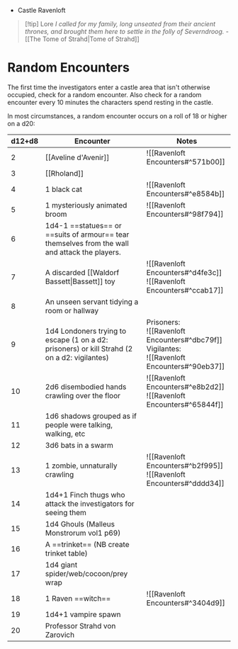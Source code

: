 - Castle Ravenloft

> [!tip] Lore
> _I called for my family, long unseated from their ancient thrones, and brought them here to settle in the folly of Severndroog._
> \- [[The Tome of Strahd|Tome of Strahd]]

# Random Encounters
The first time the investigators enter a castle area that isn't otherwise occupied, check for a random encounter. Also check for a random encounter every 10 minutes the characters spend resting in the castle.

In most circumstances, a random encounter occurs on a roll of 18 or higher on a d20:

d12+d8|Encounter|Notes
---|---|---
2|[[Aveline d'Avenir]]|![[Ravenloft Encounters#^571b00]]
3|[[Rholand]]|
4|1 black cat|![[Ravenloft Encounters#^e8584b]]
5|1 mysteriously animated broom|![[Ravenloft Encounters#^98f794]]
6|1d4-1 ==statues== or ==suits of armour== tear themselves from the wall and attack the players.|
7|A discarded [[Waldorf Bassett\|Bassett]] toy|![[Ravenloft Encounters#^d4fe3c]]<br>![[Ravenloft Encounters#^ccab17]]
8|An unseen servant tidying a room or hallway|
9|1d4 Londoners trying to escape (1 on a d2: prisoners) or kill Strahd (2 on a d2: vigilantes)|Prisoners:<br>![[Ravenloft Encounters#^dbc79f]]<br>Vigilantes:<br>![[Ravenloft Encounters#^90eb37]]
10|2d6 disembodied hands crawling over the floor|![[Ravenloft Encounters#^e8b2d2]]<br>![[Ravenloft Encounters#^65844f]]
11|1d6 shadows grouped as if people were talking, walking, etc
12|3d6 bats in a swarm
13|1 zombie, unnaturally crawling|![[Ravenloft Encounters#^b2f995]]<br>![[Ravenloft Encounters#^dddd34]]
14|1d4+1 Finch thugs who attack the investigators for seeing them
15|1d4 Ghouls (Malleus Monstrorum vol1 p69)
16|A ==trinket== (NB create trinket table)
17|1d4 giant spider/web/cocoon/prey wrap
18|1 Raven ==witch==|![[Ravenloft Encounters#^3404d9]]
19|1d4+1 vampire spawn
20|Professor Strahd von Zarovich

